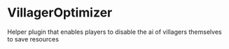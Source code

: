 # VillagerOptimizer
Helper plugin that enables players to disable the ai of villagers themselves to save resources
